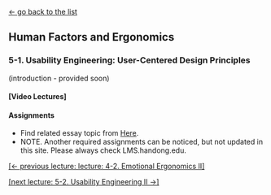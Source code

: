 [← go back to the list](https://HandongHCI.github.io/Courses)

## Human Factors and Ergonomics

### 5-1. Usability Engineering: User-Centered Design Principles

(introduction - provided soon)

#### [Video Lectures]


#### Assignments
- Find related essay topic from [Here](HFE_Essays.md).
- NOTE. Another required assignments can be noticed, but not updated in this site. Please always check LMS.handong.edu.



[[← previous lecture: lecture: 4-2. Emotional Ergonomics II]](HFE04_2.md)

[[next lecture: 5-2. Usability Engineering II →]](HFE05_2.md)